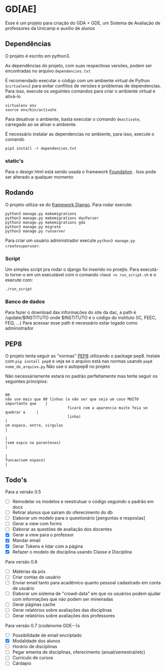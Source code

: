 # GD[AE]
Esse é um projeto para criação do GDA + GDE, um Sistema de Avaliação de professores da Unicamp e auxilio de alunos

## Dependências
O projeto é escrito em python3.

As dependências do projeto, com suas respectivas versões, podem ser encontradas no arquivo `dependencies.txt`

É recomendado executar o código com um ambiente virtual de Python (`virtualenv`) para evitar conflitos de versões e problemas de dependencias. Para isso, execute os seguintes comandos para criar o ambiente virtual e ativá-lo

```
virtualenv env
source env/bin/activate
```

Para desativar o ambiente, basta executar o comando `deactivate`, carregado ao se ativar o ambiente.

É necessário instalar as dependencias no ambiente, para isso, execute o comando

```
pip3 install -r dependencies.txt
```
### static's
Para o design html está sendo usada o framework [Foundation](http://foundation.zurb.com/sites/docs/) . Isso pode ser alterado a qualquer momento


## Rodando
O projeto utiliza-se do [framework Django](https://www.djangoproject.com/). Para rodar execute:

```
python3 manage.py makemigrations
python3 manage.py makemigrations dacParser
python3 manage.py makemigrations gda
python3 manage.py migrate
python3 manage.py runserver
```

Para criar um usuário administrador execute `python3 manage.py createsuperuser`.

### Script
Um simples script pra rodar o django foi inserido no proejto. Para executá-lo torne-o em um executável com o comando `chmod +x run_script.sh` e o execute com:

```
./run_script
```

### Banco de dados
Para fazer o download das informações do site da dac, a path é /update/$INSTITUTO
onde $INSTITUTO é o código do instituto (IC, FEEC, FEQ, ...)
Para acessar esse path é necessário estar logado como administrador


## PEP8
O projeto tenta seguir as "normas" [PEP8](http://pep8.org/) utilizando o package pep8. Instale com `pip install pep8` e veja se o arquivo está nas normas usando `pep8 nome_do_arquivo.py`
Não use o autopep8 no projeto

Não necessáriamente estará no padrão perfeitamente mas tente seguir os seguintes principios:

```
                                                                              80
não use mais que 80 linhas (a não ser que seja um caso MUITO importante que    |
                            ficará com a aparencia muito feia se quebrar a     |
                            linha)                                             |
um espaco, entre, virgulas                                                     |
                                                                               |
(sem espco no parenteses)                                                      |
                                                                               |
funcao(sem espaco)                                                             |
```


## Todo's
Para a versão 0.5
- [ ] Remodelar os modelos e reestrutuar o código seguindo o padrão em docs
- [ ] Retirar alunos que sairam do oferecimento do db
- [ ] Elaborar um modelo para o questionário [perguntas e respostas]
- [ ] Gerar a view com forms
- [ ] Elaborar as questões de avaliação dos docentes
- [X] Gerar a view para o professor
- [X] Mandar email
- [X] Gerar Tokens e lidar com a página
- [X] Refazer o modelo de disciplina usando Classe e Disciplina

Para versão 0.6
- [ ] Matérias da pós
- [ ] Criar contas de usuário
- [ ] Enviar email tanto para acadêmico quanto pessoal cadastrado em conta de usuário
- [ ] Elaborar um sistema de "crowd-data" em que os usuários podem ajudar com informações que não podem ser mineiradas
- [ ] Gerar páginas cache
- [ ] Gerar relatórios sobre avaliações das disciplinas
- [ ] Gerar relatórios sobre avaliações dos professores

Para versão 0.7 (codenome GDE--)s
- [ ] Possibilidade de email encriptado
- [X] Modalidade dos alunos
- [ ] Horário de disciplinas
- [ ] Pegar ementa de disciplinas, oferecimento (anual/semestral/etc)
- [ ] Curriculo de cursos
- [ ] Cárdapio
